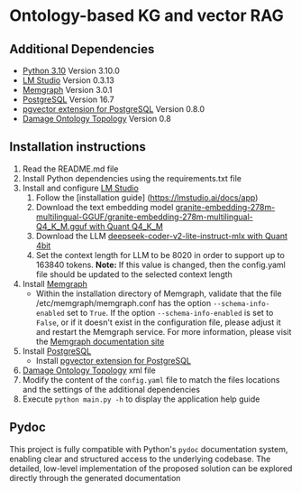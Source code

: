 # Ontology-based KG and vector RAG


## Additional Dependencies

- [Python 3.10](https://www.python.org/downloads/release/python-3100/) Version 3.10.0
- [LM Studio](https://lmstudio.ai/download) Version 0.3.13 
- [Memgraph](https://memgraph.com/docs/getting-started/install-memgraph) Version 3.0.1
- [PostgreSQL](https://www.postgresql.org/download/) Version 16.7
- [pgvector extension for PostgreSQL](https://github.com/pgvector/pgvector) Version 0.8.0
- [Damage Ontology Topology](https://alhakam.github.io/dot/) Version 0.8

## Installation instructions

1. Read the README.md file
2. Install Python dependencies using the requirements.txt file
3. Install and configure [LM Studio](https://lmstudio.ai/download) 
    1. Follow the [installation guide] (https://lmstudio.ai/docs/app)
    2. Download the text embedding model [granite-embedding-278m-multilingual-GGUF/granite-embedding-278m-multilingual-Q4_K_M.gguf with Quant Q4_K_M](https://huggingface.co/lmstudio-community/granite-embedding-278m-multilingual-GGUF)
    3. Download the LLM [deepseek-coder-v2-lite-instruct-mlx with Quant 4bit](https://huggingface.co/mlx-community/DeepSeek-Coder-V2-Lite-Instruct-4bit-mlx) 
    4. Set the context length for LLM to be 8020 in order to support up to 163840 tokens. **Note:** If this value is changed, then the config.yaml file should be updated to the selected context length
4. Install [Memgraph](https://memgraph.com/docs/getting-started/install-memgraph)
    * Within the installation directory of Memgraph, validate that the file /etc/memgraph/memgraph.conf has the option ```--schema-info-enabled``` set to ```True```. If the option ```--schema-info-enabled``` is set to ```False```, or if it doesn't exist in the configuration file, please adjust it and restart the Memgraph service. For more information, please visit the [Memgraph documentation site](https://memgraph.com/docs/database-management/configuration)
5. Install [PostgreSQL](https://www.postgresql.org/download/)
    * Install [pgvector extension for PostgreSQL](https://github.com/pgvector/pgvector)
6. [Damage Ontology Topology](https://alhakam.github.io/dot/) xml file
7. Modify the content of the ```config.yaml``` file to match the files locations and the settings of the additional dependencies
8. Execute ```python main.py -h``` to display the application help guide

## Pydoc
This project is fully compatible with Python's ```pydoc``` documentation system, enabling clear and structured access to the underlying codebase. The detailed, low-level implementation of the proposed solution can be explored directly through the generated documentation



